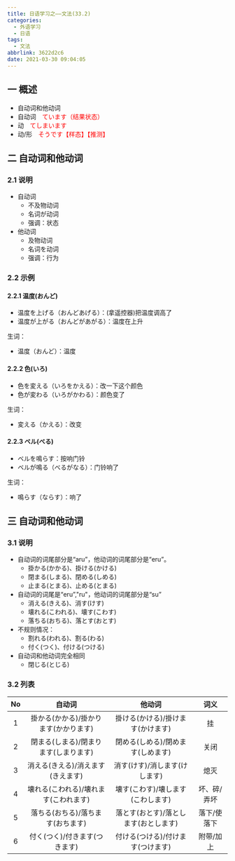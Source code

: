 ```yaml
---
title: 日语学习之——文法(33.2)
categories:
  - 外语学习
  - 日语
tags:
  - 文法
abbrlink: 3622d2c6
date: 2021-03-30 09:04:05
---
```

## 一 概述

* 自动词和他动词
* 自动词　<font color="red">ています（结果状态）</font>
* 动　<font color="red">てしまいます</font>
* 动/形　<font color="red">そうです【样态】【推测】</font>

<!--more-->

## 二 自动词和他动词

### 2.1 说明

* 自动词
  - 不及物动词
  - 名词が动词
  - 强调：状态
* 他动词
  - 及物动词
  - 名词を动词
  - 强调：行为

### 2.2 示例

#### 2.2.1 温度(おんど)

* 温度を上げる（おんどあげる）：(拿遥控器)把温度调高了
* 温度が上がる（おんどがあがる）：温度在上升

生词：

* 温度（おんど）：温度

#### 2.2.2 色(いろ)

* 色を変える（いろをかえる）：改一下这个颜色
* 色が変わる（いろがかわる）：颜色变了

生词：

* 変える（かえる）：改变

#### 2.2.3 ベル(べる)

* ベルを鳴らす：按响门铃
* ベルが鳴る（べるがなる）：门铃响了

生词：

* 鳴らす（ならす）：响了

## 三 自动词和他动词

### 3.1 说明

* 自动词的词尾部分是“aru”，他动词的词尾部分是“eru”。
  * 掛かる(かかる)、掛ける(かける)
  * 閉まる(しまる)、閉める(しめる)
  * 止まる(とまる)、止める(とまる)
* 自动词的词尾是“eru”,"ru"，他动词的词尾部分是“su”
  * 消える(きえる)、消す(けす)
  * 壊れる(こわれる)、壊す(こわす)
  * 落ちる(おちる)、落とす(おとす)
* 不规则情况：
  * 割れる(われる)、割る(わる)
  * 付く(つく)、付ける(つける)
* 自动词和他动词完全相同
  * 閉じる(とじる)

### 3.2 列表

|  No  |                自动词                 |                他动词                 |    词义     |
| :--: | :-----------------------------------: | :-----------------------------------: | :---------: |
|  1   | 掛かる(かかる)/掛かります(かかります) |   掛ける(かける)/掛けます(かけます)   |     挂      |
|  2   | 閉まる(しまる)/閉まります(しまります) |   閉める(しめる)/閉めます(しめます)   |    关闭     |
|  3   |   消える(きえる)/消えます(きえます)   |     消す(けす)/消します(けします)     |    熄灭     |
|  4   | 壊れる(こわれる)/壊れます(こわれます) |   壊す(こわす)/壊します(こわします)   | 坏、碎/弄坏 |
|  5   |   落ちる(おちる)/落ちます(おちます)   | 落とす(おとす)/落とします(おとします) | 落下/使落下 |
|  6   |     付く(つく)/付きます(つきます)     |   付ける(つける)/付けます(つけます)   |  附带/加上  |

